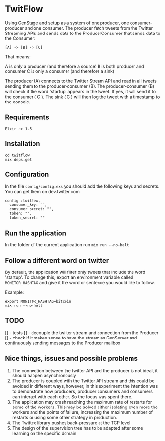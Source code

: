 # TwitFlow

Using GenStage and setup as a system of one producer, one consumer-producer and one consumer. The producer fetch tweets from the Twitter Streaming APIs and sends data to the ProducerConsumer that sends data to the Consumer:

`[A] -> [B] -> [C]`

That means:


A is only a producer (and therefore a source) B is both producer and consumer
C is only a consumer (and therefore a sink)


The producer (A) connects to the Twitter Stream API and read in all tweets sending them to the producer-consumer (B). The producer-consumer (B) will check if the word 'startup' appears in the tweet. If yes, it will send it to the consumer ( C ). The sink ( C ) will then log the tweet with a timestamp to the console.

## Requirements

`Elxir ~> 1.5`

## Installation

```
cd twitflow
mix deps.get
```

## Configuration

In the file `config/config.exs` you should add the following keys and secrets.
You can get them on dev.twitter.com

```
config :twittex,
  consumer_key: "",
  consumer_secret: "",
  token: "",
  token_secret: ""

```

## Run the application

In the folder of the current application run `mix run --no-halt`

## Follow a different word on twitter

By default, the application will filter only tweets that include the word 'startup'. To change this, export an environment variable called `MONITOR_HASHTAG` and give it the word or sentence you would like to follow.

Example:

```
export MONITOR_HASHTAG=bitcoin
mix run --no-halt

```

## TODO

  [] - tests
  [] - decouple the twitter stream and connection from the Producer
  [] - check if it makes sense to have the stream as GenServer and continuously sending messages to the Producer mailbox


## Nice things, issues and possible problems

1. The connection between the twitter API and the producer is not ideal, it should happen asynchronously
2. The producer is coupled with the Twitter API stream and this could be avoided in different ways, however, in this experiment the intention was to demonstrate how producers, producer consumers and consumers can interact with each other. So the focus was spent there.
3. The application may crash reaching the maximum rate of restarts for some of the workers. This may be solved either isolating even more the workers and the points of failure, increasing the maximum number of restarts or using some other strategy in production.
4. The Twittex library pushes back-pressure at the TCP level
5. The design of the supervision tree has to be adapted after some learning on the specific domain
